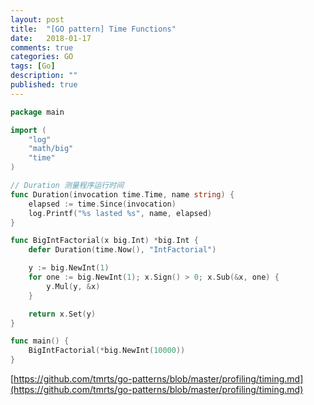 ```yaml
---
layout: post
title:  "[GO pattern] Time Functions"
date:   2018-01-17
comments: true
categories: GO
tags: [Go]
description: ""
published: true
---
```



```go
package main

import (
	"log"
	"math/big"
	"time"
)

// Duration 测量程序运行时间
func Duration(invocation time.Time, name string) {
	elapsed := time.Since(invocation)
	log.Printf("%s lasted %s", name, elapsed)
}

func BigIntFactorial(x big.Int) *big.Int {
	defer Duration(time.Now(), "IntFactorial")

	y := big.NewInt(1)
	for one := big.NewInt(1); x.Sign() > 0; x.Sub(&x, one) {
		y.Mul(y, &x)
	}

	return x.Set(y)
}

func main() {
	BigIntFactorial(*big.NewInt(10000))
}
```


[https://github.com/tmrts/go-patterns/blob/master/profiling/timing.md](https://github.com/tmrts/go-patterns/blob/master/profiling/timing.md)



